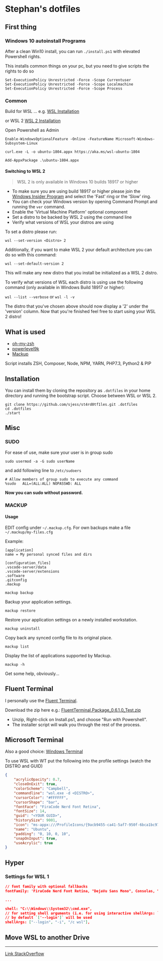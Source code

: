 # Stephan's dotfiles

## First thing

### Windows 10 autoinstall Programs

After a clean Win10 install, you can run `./install.ps1` with elevated Powershell rights.

This installs common things on your pc, but you need to give scripts the rights to do so

```
Set-ExecutionPolicy Unrestricted -Force -Scope Currentuser
Set-ExecutionPolicy Unrestricted -Force -Scope Localmachine
Set-ExecutionPolicy Unrestricted -Force -Scope Process
```

### Common

Build for WSL ... e.g. [WSL Installation](https://twasa.ml/post/wsl/)

or WSL 2 [WSL 2 Installation](https://docs.microsoft.com/de-de/windows/wsl/wsl2-install)

Open Powershell as Admin

`Enable-WindowsOptionalFeature -Online -FeatureName Microsoft-Windows-Subsystem-Linux`

`curl.exe -L -o ubuntu-1804.appx https://aka.ms/wsl-ubuntu-1804`

`Add-AppxPackage .\ubuntu-1804.appx`

#### Switching to WSL 2

> WSL 2 is only available in Windows 10 builds 18917 or higher

* To make sure you are using build 18917 or higher please join the [Windows Insider Program](https://insider.windows.com/en-us/) and select the 'Fast' ring or the 'Slow' ring.
* You can check your Windows version by opening Command Prompt and running the `ver` command.
* Enable the 'Virtual Machine Platform' optional component
* Set a distro to be backed by WSL 2 using the command line
* Verify what versions of WSL your distros are using

To set a distro please run:

`wsl --set-version <Distro> 2`

Additionally, if you want to make WSL 2 your default architecture you can do so with this command:

`wsl --set-default-version 2`

This will make any new distro that you install be initialized as a WSL 2 distro.

To verify what versions of WSL each distro is using use the following command (only available in Windows Build 18917 or higher):

`wsl --list --verbose` or `wsl -l -v`

The distro that you've chosen above should now display a '2' under the 'version' column. Now that you're finished feel free to start using your WSL 2 distro!

## What is used

* [oh-my-zsh](https://github.com/robbyrussell/oh-my-zsh)
* [powerlevel9k](https://github.com/Powerlevel9k/powerlevel9k)
* [Mackup](https://github.com/lra/mackup)

Script installs ZSH, Composer, Node, NPM, YARN, PHP7.3, Python2 & PIP

## Installation

You can install them by cloning the repository as `.dotfiles` in your home directory and running the bootstrap script. Choose between WSL or WSL 2.

```batch
git clone https://github.com/sjess/st4rd0tf1les.git .dotfiles
cd .dotfiles
./start
```

## Misc

### SUDO

For ease of use, make sure your user is in group sudo

```batch
sudo usermod -a -G sudo userName
```

and add following line to `/etc/sudoers`

```batch
# Allow members of group sudo to execute any command
%sudo   ALL=(ALL:ALL) NOPASSWD: ALL
```

**Now you can sudo without password.**


### MACKUP

#### Usage

EDIT config under `~/.mackup.cfg`. For own backups make a file `~/.mackup/my-files.cfg`

Example:

```editor-config
[application]
name = My personal synced files and dirs

[configuration_files]
.vscode-server/data
.vscode-server/extensions
.software
.gitconfig
.mackup
```

`mackup backup`

Backup your application settings.

`mackup restore`

Restore your application settings on a newly installed workstation.

`mackup uninstall`

Copy back any synced config file to its original place.

`mackup list`

Display the list of applications supported by Mackup.

`mackup -h`

Get some help, obviously...

## Fluent Terminal

I personally use the [Fluent Terminal](https://github.com/felixse/FluentTerminal).

Download the zip here e.g.: [FluentTerminal.Package_0.6.1.0_Test.zip](https://github.com/felixse/FluentTerminal/releases)

* Unzip, Right-click on Install.ps1, and choose "Run with Powershell".
* The installer script will walk you through the rest of the process.

## Microsoft Terminal

Also a good choice: [Windows Terminal](https://github.com/microsoft/terminal/releases)

To use WSL with WT put the following into the profile settings (watch the DISTRO and GUID)

```json
{
    "acrylicOpacity": 0.7,
    "closeOnExit": true,
    "colorScheme": "Campbell",
    "commandline": "wsl.exe -d <DISTRO>",
    "cursorColor": "#FFFFFF",
    "cursorShape": "bar",
    "fontFace": "FiraCode Nerd Font Retina",
    "fontSize": 14,
    "guid": "<YOUR GUID>",
    "historySize": 9001,
    "icon": "ms-appx:///ProfileIcons/{9acb9455-ca41-5af7-950f-6bca1bc9722f}.png",
    "name": "Ubuntu",
    "padding": "0, 10, 0, 10",
    "snapOnInput": true,
    "useAcrylic": true
}
```

## Hyper

### Settings for WSL 1

```json
// font family with optional fallbacks
fontFamily: 'FiraCode Nerd Font Retina, "DejaVu Sans Mono", Consolas, "Lucida Console", monospace',

...

shell: "C:\\Windows\\System32\\cmd.exe",
// for setting shell arguments (i.e. for using interactive shellArgs: `['-i']`)
// by default `['--login']` will be used
shellArgs: ["--login", "-i", "/c wsl"],
```

## Move WSL to another Drive
---

[Link StackOverflow](https://stackoverflow.com/questions/38779801/move-wsl-bash-on-windows-root-filesystem-to-another-hard-drive)
